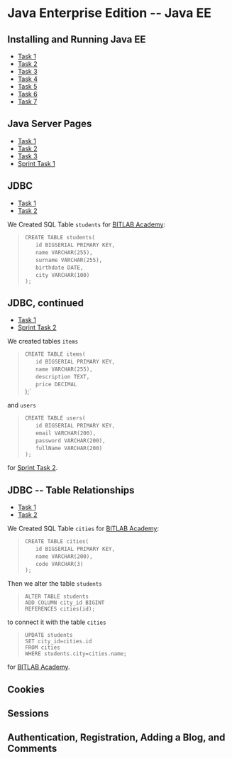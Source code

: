 # Java Enterprise Edition -- Java EE

## Installing and Running Java EE

- [Task 1](https://github.com/Bayan2019/java_ee/blob/master/src/ch01/Task_01_1.java)
- [Task 2](https://github.com/Bayan2019/java_ee/blob/master/src/ch01/Task_01_2.java)
- [Task 3](https://github.com/Bayan2019/java_ee/blob/master/src/ch01/Task_01_3.java)
- [Task 4](https://github.com/Bayan2019/java_ee/blob/master/src/ch01/Task_01_4.java)
- [Task 5](https://github.com/Bayan2019/java_ee/blob/master/src/ch01/Task_01_5.java)
- [Task 6](https://github.com/Bayan2019/java_ee/blob/master/src/ch01/Task_01_6.java)
- [Task 7](https://github.com/Bayan2019/java_ee/blob/master/src/ch01/Task_01_7.java)

## Java Server Pages

- [Task 1](https://github.com/Bayan2019/java_ee/tree/master/src/ch02/bitlabShop)
- [Task 2](https://github.com/Bayan2019/java_ee/blob/master/src/ch02/bitlabShop/Task_02_Details.java)
- [Task 3](https://github.com/Bayan2019/java_ee/tree/master/src/ch02/bitlabNews)
- [Sprint Task 1](https://github.com/Bayan2019/java_ee/tree/master/src/ch02/sprint1)

## JDBC

- [Task 1](https://github.com/Bayan2019/java_ee/blob/master/src/ch03/bitlabAcademy/Task_03_Main.java)
- [Task 2](https://github.com/Bayan2019/java_ee/blob/master/src/ch03/bitlabAcademy/Task_03_Details.java)

We Created SQL Table `students` for [BITLAB Academy](https://github.com/Bayan2019/java_ee/blob/master/src/ch03/bitlabAcademy):

> `CREATE TABLE students(`\
> &nbsp;&nbsp;&nbsp;&nbsp;&nbsp;&nbsp;`id BIGSERIAL PRIMARY KEY,`\
> &nbsp;&nbsp;&nbsp;&nbsp;&nbsp;&nbsp;`name VARCHAR(255),`\
> &nbsp;&nbsp;&nbsp;&nbsp;&nbsp;&nbsp;`surname VARCHAR(255),`\
> &nbsp;&nbsp;&nbsp;&nbsp;&nbsp;&nbsp;`birthdate DATE,`\
> &nbsp;&nbsp;&nbsp;&nbsp;&nbsp;&nbsp;`city VARCHAR(100)`\
>`);`

## JDBC, continued

- [Task 1](https://github.com/Bayan2019/java_ee/tree/master/src/ch03/bitlabAcademy)
- [Sprint Task 2](https://github.com/Bayan2019/java_ee/tree/master/src/ch03/sprint2)

We created tables `items`

> `CREATE TABLE items(`\
> &nbsp;&nbsp;&nbsp;&nbsp;&nbsp;&nbsp;`id BIGSERIAL PRIMARY KEY,`\
> &nbsp;&nbsp;&nbsp;&nbsp;&nbsp;&nbsp;`name VARCHAR(255),`\
> &nbsp;&nbsp;&nbsp;&nbsp;&nbsp;&nbsp;`description TEXT,`\
> &nbsp;&nbsp;&nbsp;&nbsp;&nbsp;&nbsp;`price DECIMAL`\
>);`

and `users`

>`CREATE TABLE users(`\
> &nbsp;&nbsp;&nbsp;&nbsp;&nbsp;&nbsp;`id BIGSERIAL PRIMARY KEY,`\
> &nbsp;&nbsp;&nbsp;&nbsp;&nbsp;&nbsp;`email VARCHAR(200),`\
> &nbsp;&nbsp;&nbsp;&nbsp;&nbsp;&nbsp;`password VARCHAR(200),`\
> &nbsp;&nbsp;&nbsp;&nbsp;&nbsp;&nbsp;`fullName VARCHAR(200)`\
>`);`

for [Sprint Task 2](https://github.com/Bayan2019/java_ee/tree/master/src/ch03/sprint2).

## JDBC -- Table Relationships

- [Task 1](https://github.com/Bayan2019/java_ee/tree/master/src/ch03/bitlabAcademy)
- [Task 2]()

We Created SQL Table `cities` for [BITLAB Academy](https://github.com/Bayan2019/java_ee/blob/master/src/ch03/bitlabAcademy):

> `CREATE TABLE cities(`\
> &nbsp;&nbsp;&nbsp;&nbsp;&nbsp;&nbsp;`id BIGSERIAL PRIMARY KEY,`\
> &nbsp;&nbsp;&nbsp;&nbsp;&nbsp;&nbsp;`name VARCHAR(200),`\
> &nbsp;&nbsp;&nbsp;&nbsp;&nbsp;&nbsp;`code VARCHAR(3)`\
>`);`

Then we alter the table `students`

>`ALTER TABLE students`\
>`ADD COLUMN city_id BIGINT`\
>`REFERENCES cities(id);`

to connect it with the table `cities`

>`UPDATE students`\
>`SET city_id=cities.id`\
>`FROM cities`\
>`WHERE students.city=cities.name;`

for [BITLAB Academy](https://github.com/Bayan2019/java_ee/blob/master/src/ch03/bitlabAcademy).

## Cookies

## Sessions

## Authentication, Registration, Adding a Blog, and Comments

